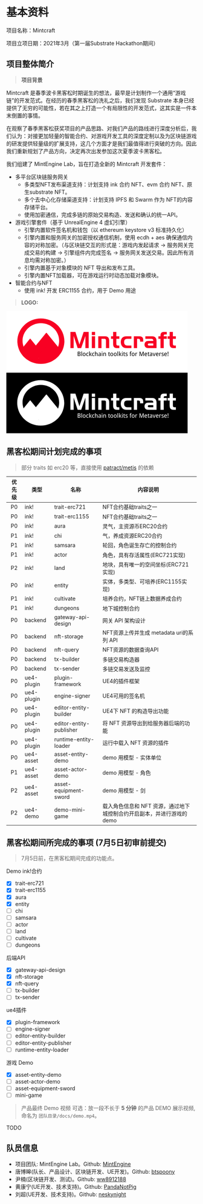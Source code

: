 # 基本资料

项目名称：Mintcraft

项目立项日期：2021年3月（第一届Substrate Hackathon期间）

## 项目整体简介

> **项目背景**

Mintcraft 是春季波卡黑客松时期诞生的想法，最早是计划制作一个通用“游戏链”的开发范式。在经历的春季黑客松的洗礼之后，我们发现 Substrate 本身已经提供了无穷的可能性，若在其之上打造一个有局限性的开发范式，这其实是一件本末倒置的事情。

在观察了春季黑客松获奖项目的产品思路、对我们产品的路线进行深度分析后，我们认为：对接更加轻量的智能合约、对游戏开发工具的深度定制以及为区块链游戏的研发提供轻量级的扩展支持，这几个方面才是我们最值得进行突破的方向。因此我们重新规划了产品方向，决定再次出发参加这次夏季波卡黑客松。

我们组建了 MintEngine Lab，旨在打造全新的 Mintcraft 开发套件：

- 多平台区块链服务网关
  - 多类型NFT发布渠道支持：计划支持 ink 合约 NFT、evm 合约 NFT、原生substrate NFT。
  - 多个去中心化存储渠道支持：计划支持 IPFS 和 Swarm 作为 NFT的内容存储平台。
  - 使用加密通信，完成多链的原始交易构造、发送和确认的统一API。
- 游戏引擎套件（基于 UnrealEngine 4 虚幻引擎）
  - 引擎内置软件签名机和钱包（以 ethereum keystore v3 标准持久化）
  - 引擎内置和服务网关的加密授权通信机制，使用 ecdh + aes 确保通信内容的对称加密。（与区块链交互的形式是：游戏内发起请求 -> 服务网关完成交易的构建 -> 引擎组件内完成签名 -> 服务网关发送交易。因此所有消息均需对称加密。）
  - 引擎内置基于对象模块的 NFT 导出和发布工具。
  - 引擎内置NFT加载器，可在游戏运行时动态加载对象模块。
- 智能合约与NFT
  - 使用 ink! 开发 ERC1155 合约，用于 Demo 用途

> **LOGO:**

![Logo Light][logo1]
![Logo Dark][logo2]

## 黑客松期间计划完成的事项

> 部分 traits 如 erc20 等，直接使用 [patract/metis](https://github.com/patractlabs/metis) 的依赖

| 优先级 | 类型 | 名称 | 内容说明 |
| :---: | ---- | ------ | ------------ |
| P0 | ink! | trait-erc721 | NFT合约基础traits之一 |
| P0 | ink! | trait-erc1155 | NFT合约基础traits之一 |
| P0 | ink! | aura | 灵气，主资源币ERC20合约 |
| P1 | ink! | chi | 气，养成资源ERC20合约 |
| P1 | ink! | samsara | 轮回，角色诞生存亡的控制合约 |
| P1 | ink! | actor | 角色，具有存活属性(ERC721实现) |
| P2 | ink! | land | 地块，具有唯一的空间坐标(ERC721实现) |
| P0 | ink! | entity | 实体，多类型、可培养(ERC1155实现) |
| P1 | ink! | cultivate | 培养合约，NFT链上数据养成合约 |
| P1 | ink! | dungeons | 地下城控制合约 |
| P0 | backend | gateway-api-design | 网关 API 架构设计 |
| P0 | backend | nft-storage | NFT资源上传并生成 metadata uri的系列 API |
| P0 | backend | nft-query | NFT资源的数据查询API |
| P0 | backend | tx-builder | 多链交易构造器 |
| P0 | backend | tx-sender | 多链交易发送及监控 |
| P0 | ue4-plugin | plugin-framework | UE4的插件框架 |
| P0 | ue4-plugin | engine-signer | UE4可用的签名机 |
| P0 | ue4-plugin | editor-entity-builder | UE4下 NFT 的构造导出功能 |
| P0 | ue4-plugin | editor-entity-publisher | 将 NFT 资源导出到给服务器后端的功能 |
| P0 | ue4-plugin | runtime-entity-loader | 运行中载入 NFT 资源的插件 |
| P0 | ue4-asset | asset-entity-demo | demo 用模型 - 实体单位 |
| P1 | ue4-asset | asset-actor-demo | demo 用模型 - 角色 |
| P2 | ue4-asset | asset-equipment-sword | demo 用模型 - 剑 |
| P2 | ue4-demo | demo-mini-game | 载入角色信息和 NFT 资源，通过地下城控制合约开启副本，并进行游戏的 demo |

## 黑客松期间所完成的事项 (7月5日初审前提交)

> 7月5日前，在黑客松期间完成的功能点。

Demo ink!合约

- [x] trait-erc721
- [x] trait-erc1155
- [x] aura
- [x] entity
- [ ] chi
- [ ] samsara
- [ ] actor
- [ ] land
- [ ] cultivate
- [ ] dungeons

后端API

- [x] gateway-api-design
- [x] nft-storage
- [x] nft-query
- [ ] tx-builder
- [ ] tx-sender

ue4插件

- [x] plugin-framework
- [ ] engine-signer
- [ ] editor-entity-builder
- [ ] editor-entity-publisher
- [ ] runtime-entity-loader

游戏 Demo

- [x] asset-entity-demo
- [ ] asset-actor-demo
- [ ] asset-equipment-sword
- [ ] mini-game

> 产品最终 Demo 视频
> 可选：放一段不长于 **5 分钟** 的产品 DEMO 展示视频, 命名为 `团队目录/docs/demo.mp4`。

TODO

## 队员信息

- 项目团队: MintEngine Lab。Github: [MintEngine](https://github.com/MintEngine)
- 唐博皞(队长、产品设计、区块链开发、UE开发)。Github: [btspoony](https://github.com/btspoony)
- 尹楠(区块链开发、测试)。Github: [ww8912188](https://github.com/ww8912188)
- 黄康宁(UE开发、技术支持)。Github: [PandaNotPig](https://github.com/PandaNotPig)
- 刘超(UE开发、技术支持)。Github: [neskynight](https://github.com/neskynight)

[logo1]: docs/assets/logo_en_small.png "logo_small"
[logo2]: docs/assets/logo_en_white_small.png "logo_dark"
